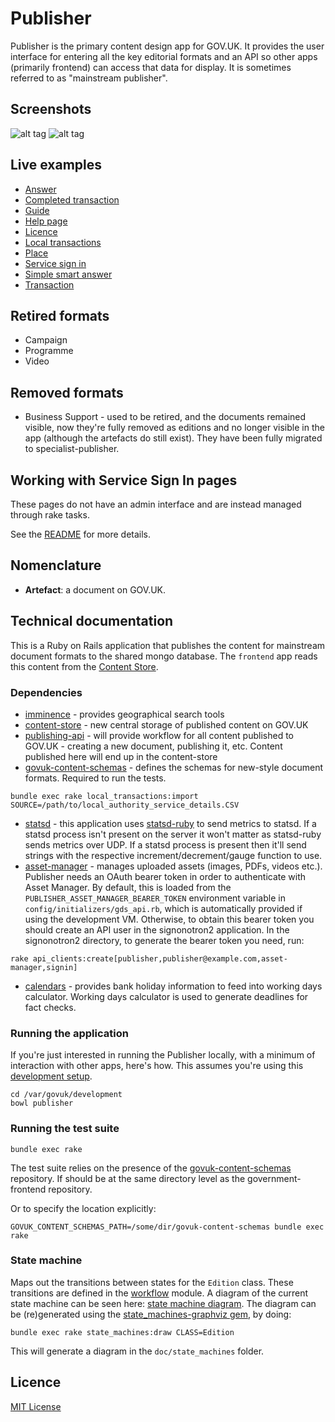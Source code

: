 # Publisher

Publisher is the primary content design app for GOV.UK. It provides the user interface for
entering all the key editorial formats and an API so other apps (primarily frontend) can
access that data for display. It is sometimes referred to as "mainstream publisher".

## Screenshots

![alt tag](doc/publisher_document_screenshot.png)
![alt tag](doc/publisher_admin_screenshot.png)

## Live examples
- [Answer](https://www.gov.uk/smart-meters)
- [Completed transaction](https://www.gov.uk/done/make-lpa)
- [Guide](https://www.gov.uk/council-tax-appeals)
- [Help page](https://www.gov.uk/help/accessibility)
- [Licence](https://www.gov.uk/day-nurseries-wales)
- [Local transactions](https://www.gov.uk/complain-about-your-council)
- [Place](https://www.gov.uk/ukonline-centre-internet-access-computer-training)
- [Service sign in](https://www.gov.uk/log-in-file-self-assessment-tax-return/sign-in)
- [Simple smart answer](https://www.gov.uk/qualify-tax-credits)
- [Transaction](https://www.gov.uk/council-tax-bands)

## Retired formats
- Campaign
- Programme
- Video

## Removed formats
- Business Support - used to be retired, and the documents remained visible, now
  they're fully removed as editions and no longer visible in the app (although
  the artefacts do still exist).  They have been fully migrated to
  specialist-publisher.

## Working with Service Sign In pages
These pages do not have an admin interface and are instead managed through rake tasks.

See the [README](lib/service_sign_in/README.md) for more details.

## Nomenclature

- **Artefact**: a document on GOV.UK.

## Technical documentation

This is a Ruby on Rails application that publishes the content for mainstream document formats to the shared mongo database. The `frontend` app reads this content from the [Content Store](https://github.com/alphagov/content-store).

### Dependencies

- [imminence](https://github.com/alphagov/imminence) - provides geographical search tools
- [content-store](https://github.com/alphagov/content-store) - new central storage of published content on GOV.UK
- [publishing-api](https://github.com/alphagov/publishing-api) - will provide workflow for all content published to GOV.UK - creating a new document, publishing it, etc. Content published here will end up in the content-store
- [govuk-content-schemas](http://github.com/alphagov/govuk-content-schemas) - defines the schemas for new-style document formats. Required to run the tests.

```shell
bundle exec rake local_transactions:import SOURCE=/path/to/local_authority_service_details.CSV
```

- [statsd](https://github.com/etsy/statsd/) - this application uses [statsd-ruby](http://rubygems.org/gems/statsd-ruby) to send metrics to statsd. If a statsd process isn't present on the server it won't matter as statsd-ruby sends metrics over UDP. If a statsd process is present then
it'll send strings with the respective increment/decrement/gauge function to use.
- [asset-manager](https://github.com/alphagov/asset-manager) - manages uploaded assets (images, PDFs, videos etc.). Publisher needs an OAuth bearer token in order to authenticate with Asset Manager. By default, this is loaded from the `PUBLISHER_ASSET_MANAGER_BEARER_TOKEN` environment variable in `config/initializers/gds_api.rb`, which is automatically provided if using the development VM.
Otherwise, to obtain this bearer token you should create an API user in the signonotron2 application. In the signonotron2 directory, to generate the bearer token you need, run:

```shell
rake api_clients:create[publisher,publisher@example.com,asset-manager,signin]
```

- [calendars](https://github.com/alphagov/calendars) - provides bank holiday information to feed into working days calculator.  Working days calculator is used to generate deadlines for fact checks.

### Running the application

If you're just interested in running the Publisher locally, with a minimum of interaction
with other apps, here's how. This assumes you're using this [development setup](https://github.gds/gds/development).

```shell
cd /var/govuk/development
bowl publisher
```

### Running the test suite

`bundle exec rake`

The test suite relies on the presence of the [govuk-content-schemas](http://github.com/alphagov/govuk-content-schemas)
repository. If should be at the same directory level as the government-frontend repository.

Or to specify the location explicitly:

`GOVUK_CONTENT_SCHEMAS_PATH=/some/dir/govuk-content-schemas bundle exec rake`

### State machine

Maps out the transitions between states for the `Edition` class. These transitions are defined in the [workflow](app/models/workflow.rb) module.
A diagram of the current state machine can be seen here: [state machine diagram](doc/state_machines/state_machine_diagram_for_edition.png).
The diagram can be (re)generated using the [state_machines-graphviz gem](https://github.com/state-machines/state_machines-graphviz), by doing:

`bundle exec rake state_machines:draw CLASS=Edition`

This will generate a diagram in the `doc/state_machines` folder.

## Licence

[MIT License](LICENSE)
